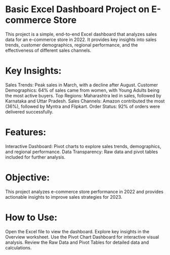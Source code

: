 # Basic Excel Dashboard Project on E-commerce Store

This project is a simple, end-to-end Excel dashboard that analyzes sales data for an e-commerce store in 2022. It provides key insights into sales trends, customer demographics, regional performance, and the effectiveness of different sales channels.

# Key Insights:
Sales Trends: Peak sales in March, with a decline after August.
Customer Demographics: 64% of sales came from women, with Young Adults being the most active buyers.
Top Regions: Maharashtra led in sales, followed by Karnataka and Uttar Pradesh.
Sales Channels: Amazon contributed the most (36%), followed by Myntra and Flipkart.
Order Status: 92% of orders were delivered successfully.

# Features:
Interactive Dashboard: Pivot charts to explore sales trends, demographics, and regional performance.
Data Transparency: Raw data and pivot tables included for further analysis.

# Objective:
This project analyzes e-commerce store performance in 2022 and provides actionable insights to improve sales strategies for 2023.

# How to Use:
Open the Excel file to view the dashboard.
Explore key insights in the Overview worksheet.
Use the Pivot Chart Dashboard for interactive visual analysis.
Review the Raw Data and Pivot Tables for detailed data and calculations.
